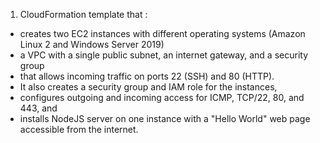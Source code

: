 
1) CloudFormation template that :
* creates two EC2 instances with different operating systems (Amazon Linux 2 and Windows Server 2019)
* a VPC with a single public subnet, an internet gateway, and a security group 
* that allows incoming traffic on ports 22 (SSH) and 80 (HTTP). 
* It also creates a security group and IAM role for the instances,
* configures outgoing and incoming access for ICMP, TCP/22, 80, and 443, and 
* installs NodeJS server on one instance with a "Hello World" web page 
accessible from the internet.
